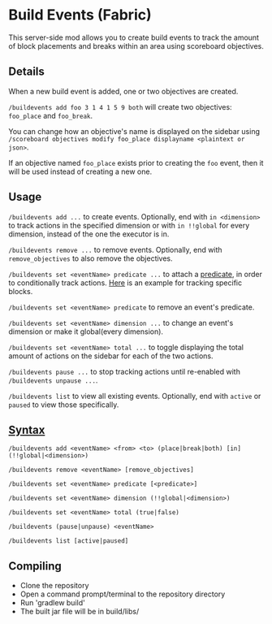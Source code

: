 # Build Events (Fabric)

This server-side mod allows you to create build events to track the amount of block placements and breaks within an area using scoreboard objectives.

## Details
When a new build event is added, one or two objectives are created.

`/buildevents add foo 3 1 4 1 5 9 both` will create two objectives: `foo_place` and `foo_break`.

You can change how an objective's name is displayed on the sidebar using `/scoreboard objectives modify foo_place displayname <plaintext or json>`.

If an objective named `foo_place` exists prior to creating the `foo` event, then it will be used instead of creating a new one.

## Usage
`/buildevents add ...` to create events. Optionally, end with `in <dimension>` to track actions in the specified dimension or with `in !!global` for every dimension, instead of the one the executor is in.

`/buildevents remove ...` to remove events. Optionally, end with `remove_objectives` to also remove the objectives.

`/buildevents set <eventName> predicate ...` to attach a [predicate](https://minecraft.wiki/w/Predicate), in order to conditionally track actions. [Here](https://misode.github.io/predicate/?share=FWh0Z0tvRO) is an example for tracking specific blocks.

`/buildevents set <eventName> predicate` to remove an event's predicate.

`/buildevents set <eventName> dimension ...` to change an event's dimension or make it global(every dimension).

`/buildevents set <eventName> total ...` to toggle displaying the total amount of actions on the sidebar for each of the two actions.

`/buildevents pause ...` to stop tracking actions until re-enabled with `/buildevents unpause ...`.

`/buildevents list` to view all existing events. Optionally, end with `active` or `paused` to view those specifically.

## [Syntax](https://minecraft.wiki/w/Commands#Syntax)
`/buildevents add <eventName> <from> <to> (place|break|both) [in] (!!global|<dimension>)`

`/buildevents remove <eventName> [remove_objectives]`

`/buildevents set <eventName> predicate [<predicate>]`

`/buildevents set <eventName> dimension (!!global|<dimension>)`

`/buildevents set <eventName> total (true|false)`

`/buildevents (pause|unpause) <eventName>`

`/buildevents list [active|paused]`

## Compiling
* Clone the repository
* Open a command prompt/terminal to the repository directory
* Run 'gradlew build'
* The built jar file will be in build/libs/
